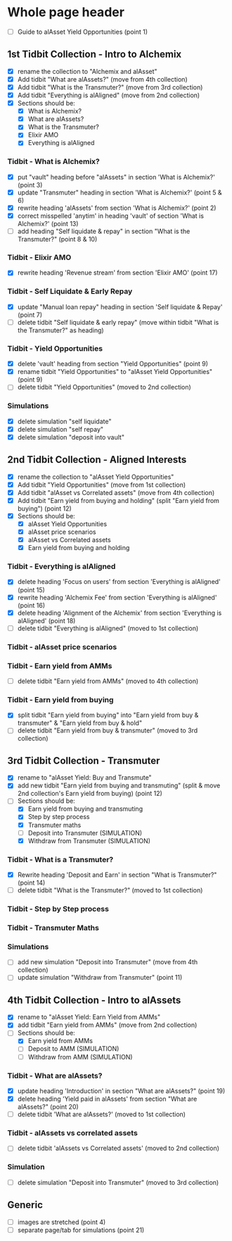 # Whole page header

- [ ] Guide to alAsset Yield Opportunities (point 1)

## 1st Tidbit Collection - Intro to Alchemix

- [x] rename the collection to "Alchemix and alAsset"
- [x] Add tidbit "What are alAssets?" (move from 4th collection)
- [x] Add tidbit "What is the Transmuter?" (move from 3rd collection)
- [x] Add tidbit "Everything is alAligned" (move from 2nd collection)
- [x] Sections should be:
  - [x] What is Alchemix?
  - [x] What are alAssets?
  - [x] What is the Transmuter?
  - [x] Elixir AMO
  - [x] Everything is alAligned

### Tidbit - What is Alchemix?

- [x] put "vault" heading before "alAssets" in section 'What is Alchemix?' (point 3)
- [x] update "Transmuter" heading in section 'What is Alchemix?' (point 5 & 6)
- [x] rewrite heading 'alAssets' from section 'What is Alchemix?' (point 2)
- [x] correct misspelled 'anytim' in heading 'vault' of section 'What is Alchemix?' (point 13)
- [ ] add heading "Self liquidate & repay" in section "What is the Transmuter?" (point 8 & 10)

### Tidbit - Elixir AMO

- [x] rewrite heading 'Revenue stream' from section 'Elixir AMO' (point 17)

### Tidbit - Self Liquidate & Early Repay

- [x] update "Manual loan repay" heading in section 'Self liquidate & Repay' (point 7)
- [ ] delete tidbit "Self liquidate & early repay" (move within tidbit "What is the Transmuter?" as heading)

### Tidbit - Yield Opportunities

- [x] delete 'vault' heading from section "Yield Opportunities" (point 9)
- [x] rename tidbit "Yield Opportunities" to "alAsset Yield Opportunities" (point 9)
- [ ] delete tidbit "Yield Opportunities" (moved to 2nd collection)

### Simulations

- [x] delete simulation "self liquidate"
- [x] delete simulation "self repay"
- [x] delete simulation "deposit into vault"

## 2nd Tidbit Collection - Aligned Interests

- [x] rename the collection to "alAsset Yield Opportunities"
- [x] Add tidbit "Yield Opportunities" (move from 1st collection)
- [x] Add tidbit "alAsset vs Correlated assets" (move from 4th collection)
- [x] Add tidbit "Earn yield from buying and holding" (split "Earn yield from buying") (point 12)
- [x] Sections should be:
  - [x] alAsset Yield Opportunities
  - [x] alAsset price scenarios
  - [x] alAsset vs Correlated assets
  - [x] Earn yield from buying and holding

### Tidbit - Everything is alAligned

- [x] delete heading 'Focus on users' from section 'Everything is alAligned' (point 15)
- [x] rewrite heading 'Alchemix Fee' from section 'Everything is alAligned' (point 16)
- [x] delete heading 'Alignment of the Alchemix' from section 'Everything is alAligned' (point 18)
- [ ] delete tidbit "Everything is alAligned" (moved to 1st collection)

### Tidbit - alAsset price scenarios

### Tidbit - Earn yield from AMMs

- [ ] delete tidbit "Earn yield from AMMs" (moved to 4th collection)

### Tidbit - Earn yield from buying

- [x] split tidbit "Earn yield from buying" into "Earn yield from buy & transmuter" & "Earn yield from buy & hold"
- [ ] delete tidbit "Earn yield from buy & transmuter" (moved to 3rd collection)

## 3rd Tidbit Collection - Transmuter

- [x] rename to "alAsset Yield: Buy and Transmute"
- [x] add new tidbit "Earn yield from buying and transmuting" (split & move 2nd collection's Earn yield from buying) (point 12)
- [ ] Sections should be:
  - [x] Earn yield from buying and transmuting
  - [x] Step by step process
  - [x] Transmuter maths
  - [ ] Deposit into Transmuter (SIMULATION)
  - [x] Withdraw from Transmuter (SIMULATION)

### Tidbit - What is a Transmuter?

- [x] Rewrite heading 'Deposit and Earn' in section "What is Transmuter?" (point 14)
- [ ] delete tidbit "What is the Transmuter?" (moved to 1st collection)

### Tidbit - Step by Step process

### Tidbit - Transmuter Maths

### Simulations

- [ ] add new simulation "Deposit into Transmuter" (move from 4th collection)
- [ ] update simulation "Withdraw from Transmuter" (point 11)

## 4th Tidbit Collection - Intro to alAssets

- [x] rename to "alAsset Yield: Earn Yield from AMMs"
- [x] add tidbit "Earn yield from AMMs" (move from 2nd collection)
- [ ] Sections should be:
  - [x] Earn yield from AMMs
  - [ ] Deposit to AMM (SIMULATION)
  - [ ] Withdraw from AMM (SIMULATION)

### Tidbit - What are alAssets?

- [x] update heading 'Introduction' in section "What are alAssets?" (point 19)
- [x] delete heading 'Yield paid in alAssets' from section "What are alAssets?" (point 20)
- [ ] delete tidbit 'What are alAssets?' (moved to 1st collection)

### Tidbit - alAssets vs correlated assets

- [ ] delete tidbit 'alAssets vs Correlated assets' (moved to 2nd collection)

### Simulation

- [ ] delete simulation "Deposit into Transmuter" (moved to 3rd collection)

## Generic

- [ ] images are stretched (point 4)
- [ ] separate page/tab for simulations (point 21)
